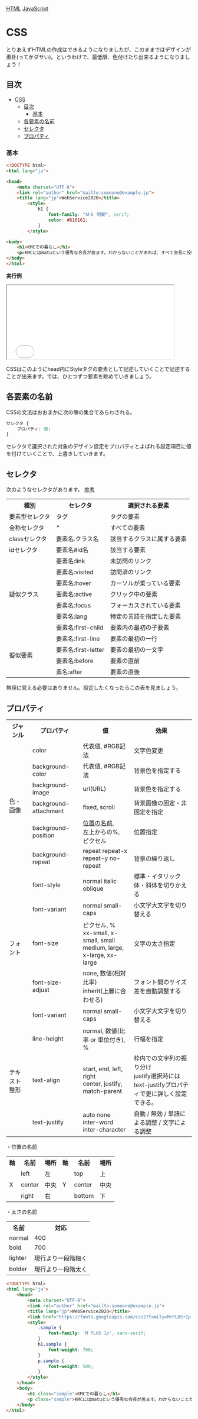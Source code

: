 [HTML](./html.md)
[JavaScript](./javascript.md)
# CSS
とりあえずHTMLの作成はできるようになりましたが、このままではデザインが素朴(ってかダサい)。というわけで、最低限、色付けたり出来るようになりましょう！

## 目次
<!-- TOC -->

- [CSS](#css)
    - [目次](#目次)
        - [基本](#基本)
    - [各要素の名前](#各要素の名前)
    - [セレクタ](#セレクタ)
    - [プロパティ](#プロパティ)

<!-- /TOC -->
### 基本
```html
<!DOCTYPE html>
<html lang="ja">

<head>
    <meta charset="UTF-8">
    <link rel="author" href="mailto:someone@example.jp">
    <title lang="jp">WebService2020</title>
        <style>
            h1 {
                font-family: "ＭＳ 明朝", serif;
                color: #616161;
            }
        </style>

<body>
    <h1>KMCでの暮らし</h1>
    <p>KMCにはmatuという優秀な会長が居ます。わからないことがあれば、すべて会長に投げましょう。</p>
</body>
</html>
```
**実行例**

<iframe src="./cssSample/css1.html" name="sample" width="90%" height="200">
    <a href="./cssSample/css1.html"></a>
</iframe>


CSSはこのようにhead内にStyleタグの要素として記述していくことで記述することが出来ます。では、ひとつずつ要素を眺めていきましょう。

## 各要素の名前
CSSの文法はおおまかに次の塊の集合であらわされる。
```css
セレクタ {
    プロパティ: 値;
}
```

セレクタで選択された対象のデザイン設定をプロパティとよばれる設定項目に値を付けていくことで、上書きしていきます。

## セレクタ
次のようなセレクタがあります。
[参考](http://www.htmq.com/csskihon/005.shtml)

<table>
    <tr>
        <th>種別</th><th>セレクタ</th><th>選択される要素</th>
    </tr>
    <tr>
        <td>要素型セレクタ</td><td>タグ</td><td>タグの要素</td>
    </tr>
    <tr>
        <td>全称セレクタ</td><td>*</td><td>すべての要素</td>
    </tr>
    <tr>
        <td>classセレクタ</td><td>要素名.クラス名</td><td>該当するクラスに属する要素</td>
    </tr>
    <tr>
        <td>idセレクタ</td><td>要素名#id名</td><td>該当する要素</td>
    </tr>
    <tr>
        <td rowspan="7">疑似クラス</td><td>要素名:link</td><td>未訪問のリンク</td>
    </tr>
    <tr>
        <td>要素名:visited</td><td>訪問済のリンク</td>
    </tr>
    <tr>
        <td>要素名:hover</td><td>カーソルが乗っている要素</td>
    </tr>
    <tr>
        <td>要素名:active</td><td>クリック中の要素</td>
    </tr>
    <tr>
        <td>要素名:focus</td><td>フォーカスされている要素</td>
    </tr>
    <tr>
        <td>要素名:lang</td><td>特定の言語を指定した要素</td>
    </tr>
    <tr>
        <td>要素名:first-child</td><td>要素内の最初の子要素</td>
    </tr>
    <tr>
        <td rowspan="4">擬似要素</td><td>要素名:first-line</td><td>要素の最初の一行</td>
    </tr>
    <tr>
        <td>要素名:first-letter</td><td>要素の最初の一文字</td>
    </tr>
    <tr>
        <td>要素名:before</td><td>要素の直前</td>
    </tr>
    <tr>
        <td>素名:after</td><td>要素の直後</td>
    </tr>
</table>

無理に覚える必要はありません。設定したくなったらこの表を見ましょう。

## プロパティ

<table>
    <tr>
        <th>ジャンル</th><th>プロパティ</th><th>値</th><th>効果</th>
    </tr>
    <tr>
        <td rowspan="11">色・画像</td><td>color</td><td>代表値, #RGB記法</td><td>文字色変更</td>
    <tr>
    <tr>
        <td>background-color</td><td>代表値, #RGB記法</td><td>背景色を指定する</td>
    <tr>
    <tr>
        <td>background-image</td><td>url(URL)</td><td>背景色を指定する</td>
    <tr>
    <tr>
        <td>background-attachment</td><td>fixed, scroll</td><td>背景画像の固定・非固定を指定</td>
    <tr>
    <tr>
        <td>background-position</td><td><a href="#position">位置の名前</a>, <br>左上からの%, <br>ピクセル</td><td>位置指定</td>
    <tr>
    <tr>
        <td>background-repeat</td><td>repeat repeat-x repeat-y no-repeat</td><td>背景の繰り返し</td>
    <tr>
    <tr>
        <td rowspan="10">フォント</td><td>font-style</td><td>normal italic oblique</td><td>標準・イタリック体・斜体を切りかえる</td>
    <tr>
    <tr>
        <td>font-variant</td><td>normal small-caps</td><td>小文字大文字を切り替える</td>
    <tr>
    <tr>
        <td>font-size</td><td>ピクセル, %<br>xx-small, x-small, small<br>medium, large, x-large, xx-large</td><td>文字の太さ指定</td>
    <tr>
    <tr>
        <td>font-size-adjust</td><td>none, 数値(相対比率)<br>inherit(上層に合わせる)</td><td>フォント間のサイズ差を自動調整する</td>
    <tr>
    <tr>
        <td>font-variant</td><td>normal small-caps</td><td>小文字大文字を切り替える</td>
    <tr>
    <tr>
        <td rowspan="10">テキスト整形</td><td>line-height</td><td>normal, 数値(比率 or 単位付き), %</td><td>行幅を指定</td>
    <tr>
    <tr>
        <td>text-align</td><td>start, end, left, right<br>center, justify, match-parent</td><td>枠内での文字列の振り分け<br>justify選択時にはtext-justifyプロパティで更に詳しく設定できる。</td>
    <tr>
    <tr>
        <td>text-justify</td><td>auto none inter-word inter-character</td><td>自動 / 無効 / 単語による調整 / 文字による調整</td>
    <tr>
</table>

<a id="position">・位置の名前</a><br>
<table>
    <tr>
        <th>軸</th><th>名前</th><th>場所</th><th>軸</th><th>名前</th><th>場所</th>
    </tr>
    <tr>
        <td rowspan="3">X</td><td>left</td><td>左</td><td rowspan="3">Y</td><td>top</td><td>上</td>
    </tr>
    <tr>
        <td>center</td><td>中央</td><td>center</td><td>中央</td>
    </tr>
    <tr>
        <td>right</td><td>右</td><td>bottom</td><td>下</td>
    </tr>
</table>

<a id="weight">・太さの名前</a><br>
<table>
    <tr>
        <th>名前</th><th>対応</th>
    </tr>
    <tr>
        <td>normal</td><td>400</td>
    </tr>
    <tr>
        <td>bold </td><td>700</td>
    </tr>
    <tr>
        <td>lighter</td><td>現行より一段階細く</td>
    </tr>
    <tr>
        <td>bolder </td><td>現行より一段階太く</td>
    </tr>
</table>

```html
<!DOCTYPE html>
<html lang="ja">
    <head>
        <meta charset="UTF-8">
        <link rel="author" href="mailto:someone@example.jp">
        <title lang="jp">WebService2020</title> 
        <link href="https://fonts.googleapis.com/css2?family=M+PLUS+1p:wght@500;700&display=swap" rel="stylesheet">
        <style>
            .sample {                
                font-family: 'M PLUS 1p', sans-serif;
            }
            h1.sample {
                font-weight: 700;
            }
            p.sample {
                font-weight: 500; 
            }
        </style>
    </head>
    <body>
        <h1 class="sample">KMCでの暮らし</h1>
        <p class="sample">KMCにはmatuという優秀な会長が居ます。わからないことがあれば、すべて会長に投げましょう。</p>
    </body>
</html>
```